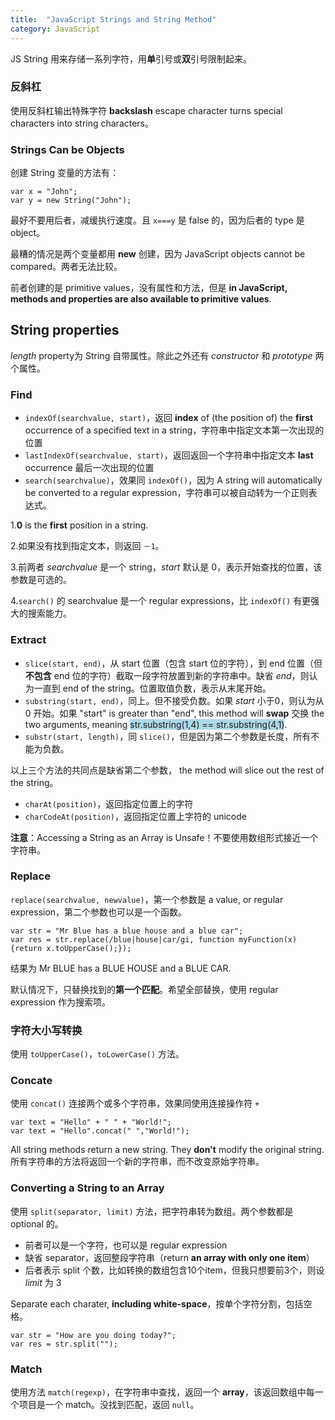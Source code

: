 ```yaml
---
title:  "JavaScript Strings and String Method"
category: JavaScript
---
```

JS String 用来存储一系列字符，用**单**引号或**双**引号限制起来。

### 反斜杠

使用反斜杠输出特殊字符 **backslash** escape character turns special characters into string characters。

### Strings Can be Objects

创建 String 变量的方法有：

    var x = "John";
    var y = new String("John");

最好不要用后者，减缓执行速度。且 `x===y` 是 false 的，因为后者的 type 是 object。

最糟的情况是两个变量都用 **new** 创建，因为 <span class="blue-text">JavaScript objects cannot be compared</span>。两者无法比较。

前者创建的是 primitive values，没有属性和方法，但是 **in JavaScript, methods and properties are also available to primitive values**.

<!--more-->

## String properties

_length_ property为 String 自带属性。除此之外还有 _constructor_ 和 _prototype_ 两个属性。

### Find

+ `indexOf(searchvalue, start)`，返回 **index** of (the position of) the **first** occurrence of a specified text in a string，<span class="blue-text">字符串中指定文本第一次出现的位置</span>
+ `lastIndexOf(searchvalue, start)`，返回返回一个字符串中指定文本 **last** occurrence 最后一次出现的位置
+ `search(searchvalue)`，效果同 `indexOf()`，因为 A string will automatically be converted to a regular expression，字符串可以被自动转为一个正则表达式。

1.**0** is the **first** position in a string.

2.如果没有找到指定文本，则返回 `－1`。

3.前两者 _searchvalue_ 是一个 string，_start_ 默认是 0，表示开始查找的位置，该参数是可选的。

4.`search()` 的 searchvalue 是一个 regular expressions，比 `indexOf()` 有更强大的搜索能力。

### Extract

+ `slice(start, end)`，从 start 位置（包含 start 位的字符），到 end 位置（但**不包含** end 位的字符）截取一段字符放置到新的字符串中。缺省 _end_，则认为一直到 end of the string。位置取值负数，表示从末尾开始。
+ `substring(start, end)`，同上。但不接受负数。如果 _start_ 小于0，则认为从 0 开始。如果 "start" is greater than "end", this method will **swap** 交换 the two arguments, meaning <span style="background-color:lightblue;">str.substring(1,4) == str.substring(4,1)</span>.
+ `substr(start, length)`，同 `slice()`，但是因为第二个参数是长度，所有不能为负数。

以上三个方法的共同点是缺省第二个参数， the method will slice out the rest of the string。

+ `charAt(position)`，返回指定位置上的字符
+ `charCodeAt(position)`，返回指定位置上字符的 unicode

**注意**：Accessing a String as an Array is Unsafe！不要使用数组形式接近一个字符串。

### Replace

`replace(searchvalue, newvalue)`，第一个参数是 a value, or regular expression，第二个参数也可以是一个函数。

    var str = "Mr Blue has a blue house and a blue car";
    var res = str.replace(/blue|house|car/gi, function myFunction(x){return x.toUpperCase();});

结果为 Mr BLUE has a BLUE HOUSE and a BLUE CAR.

默认情况下，<span class="blue-text">只替换找到的**第一个匹配**</span>。希望全部替换，使用 regular expression 作为搜索项。

### 字符大小写转换

使用 `toUpperCase()`，`toLowerCase()` 方法。

### Concate

使用 `concat()` 连接两个或多个字符串，效果同使用连接操作符 `+`

    var text = "Hello" + " " + "World!";
    var text = "Hello".concat(" ","World!");

All string methods return a new string. They **don't** modify the original string. <span class="blue-text">所有字符串的方法将返回一个新的字符串，而不改变原始字符串</span>。

### Converting a String to an Array

使用 `split(separator, limit)` 方法，把字符串转为数组。两个参数都是 optional 的。

+ 前者可以是一个字符，也可以是 regular expression
+ 缺省 separator，返回整段字符串（return **an array with only one item**）
+ 后者表示 split 个数，比如转换的数组包含10个item，但我只想要前3个，则设 _limit_ 为 3

Separate each charater, **including white-space**，按单个字符分割，包括空格。

    var str = "How are you doing today?";
    var res = str.split("");

### Match

使用方法 `match(regexp)`，在字符串中查找，返回一个 **array**，该返回数组中每一个项目是一个 match。没找到匹配，返回 `null`。
